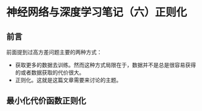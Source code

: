 # 神经网络与深度学习笔记（六）正则化

## 前言

前面提到过高方差问题主要的两种方式：

- 获取更多的数据去训练。然而这种方式局限在于，数据并不是总是很容易获得的或者数据获取的代价很大。
- 正则化。这就是这篇文章需要来讨论的主题。

## 最小化代价函数正则化

